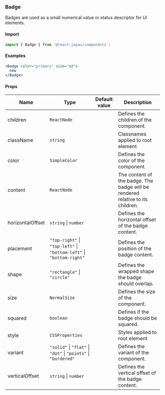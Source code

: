 ### Badge

Badges are used as a small numerical value or status descriptor for UI elements.

#### Import

```jsx
import { Badge } from '@react-jopau/components';
```

#### Examples

```jsx
<Badge color="primary" size="md">
  new
</Badge>
```

#### Props

| Name             | Type                                                                 | Default value | Description                                                                    |
| ---------------- | -------------------------------------------------------------------- | ------------- | ------------------------------------------------------------------------------ |
| children         | `ReactNode`                                                          |               | Defines the children of the component.                                         |
| className        | `string`                                                             |               | Classnames applied to root element                                             |
| color            | `SimpleColor`                                                        |               | Defines the color of the component.                                            |
| content          | `ReactNode`                                                          |               | The content of the badge. The badge will be rendered relative to its children. |
| horizontalOffset | `string` \| `number`                                                 |               | Defines the horizontal offset of the badge content.                            |
| placement        | `"top-right"` \| `"top-left"` \| `"bottom-left"` \| `"bottom-right"` |               | Defines the position of the badge content.                                     |
| shape            | `"rectangle"` \| `"circle"`                                          |               | Defines the wrapped shape the badge should overlap.                            |
| size             | `NormalSize`                                                         |               | Defines the size of the component.                                             |
| squared          | `boolean`                                                            |               | Defines if the badge should be squared.                                        |
| style            | `CSSProperties`                                                      |               | Styles applied to root element                                                 |
| variant          | `"solid"` \| `"flat"` \| `"dot"` \| `"points"` \| `"bordered"`       |               | Defines the variant of the component.                                          |
| verticalOffset   | `string` \| `number`                                                 |               | Defines the vertical offset of the badge content.                              |
